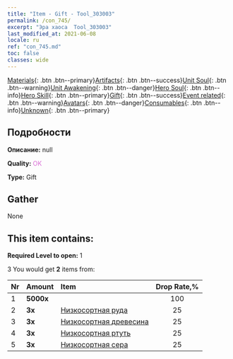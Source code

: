 ```yaml
---
title: "Item - Gift - Tool_303003"
permalink: /con_745/
excerpt: "Эра хаоса  Tool_303003"
last_modified_at: 2021-06-08
locale: ru
ref: "con_745.md"
toc: false
classes: wide
---
```

 [Materials](/ItemsRU/){: .btn .btn--primary}[Artifacts](/ItemsRU/Artifacts/){: .btn .btn--success}[Unit Soul](/ItemsRU/UnitSoul/){: .btn .btn--warning}[Unit Awakening](/ItemsRU/UnitAwakening/){: .btn .btn--danger}[Hero Soul](/ItemsRU/HeroSoul/){: .btn .btn--info}[Hero Skill](/ItemsRU/HeroSkill/){: .btn .btn--primary}[Gift](/ItemsRU/Gift/){: .btn .btn--success}[Event related](/ItemsRU/Events/){: .btn .btn--warning}[Avatars](/ItemsRU/Avatars/){: .btn .btn--danger}[Consumables](/ItemsRU/Consumables/){: .btn .btn--info}[Unknown](/ItemsRU/Unknown/){: .btn .btn--primary}

## Подробности
 **Описание:** null

 **Quality:** <span style="color: #DA70D6">OK</span>

 **Type:** Gift

## Gather

  None

## This item contains:

 **Required Level to open:** 1

 3 You would get **2** items  from:

  | Nr | Amount |     Item    | Drop Rate,% |
  |:---|:-------|:------------|:---------:|
  | 1 |  **5000x** | <i class="fas fa-coins"/> | 100 | 
  | 2 |  **3x** | [Низкосортная руда](/ItemsRU/mat_1/) | 25 | 
  | 3 |  **3x** | [Низкосортная древесина](/ItemsRU/mat_1/) | 25 | 
  | 4 |  **3x** | [Низкосортная ртуть](/ItemsRU/mat_2/) | 25 | 
  | 5 |  **3x** | [Низкосортная сера](/ItemsRU/mat_3/) | 25 | 
